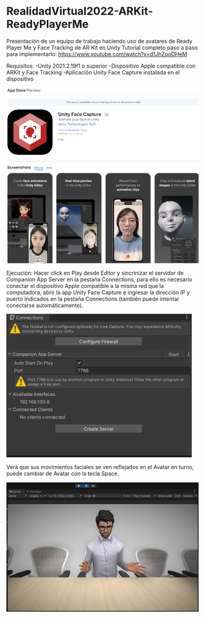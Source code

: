 # RealidadVirtual2022-ARKit-ReadyPlayerMe
Presentación de un equipo de trabajo haciendo uso de avatares de Ready Player Me y Face Tracking de AR Kit en Unity
Tutorial completo paso a paso para implementarlo: https://www.youtube.com/watch?v=d1JhZooDHeM

Requisitos: 
-Unity 2021.2.19f1 o superior
-Dispositivo Apple compatible con ARKit y Face Tracking 
-Aplicación Unity Face Capture instalada en el dispositivo

![App](https://github.com/DiegoTovar/RealidadVirtual2022-ARKit-ReadyPlayerMe/blob/main/Captura%20de%20pantalla%202022-08-29%20125934.png)


Ejecución:
Hacer click en Play desde Editor y sincrinizar el servidor de Companion App Server en la pestaña Connections, para ello es necesario conectar el dispositivo Apple compatible a la misma red que la computadora, abrir la app Unity Face Capture e ingresar la dirección IP y puerto indicados en la pestaña Connections (también puede intentar conectarse automáticamente).

![Server](https://github.com/DiegoTovar/RealidadVirtual2022-ARKit-ReadyPlayerMe/blob/main/Captura%20de%20pantalla%202022-08-29%20125810.png)


Verá que sus movimientos faciales se ven reflejados en el Avatar en turno, puede cambiar de Avatar con la tecla Space.

![Running](https://github.com/DiegoTovar/RealidadVirtual2022-ARKit-ReadyPlayerMe/blob/main/Captura%20de%20pantalla%202022-08-29%20131247.png)
